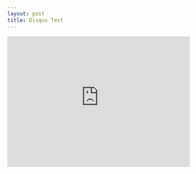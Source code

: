 ```yaml
---
layout: post
title: Disqus Test
---
```


<iframe src="https://embed.disqus.com/p/1b9btk7" width="420" height="300" seamless="seamless" scrolling="no" frameborder="0" allowtransparency="true"></iframe>

